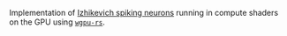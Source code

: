 
Implementation of [Izhikevich spiking
neurons](https://www.izhikevich.org/publications/spikes.pdf) running in
compute shaders on the GPU using [`wgpu-rs`](https://github.com/gfx-rs/wgpu-rs).


